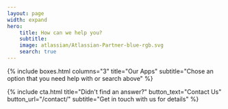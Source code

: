 ```yaml
---
layout: page
width: expand
hero:
    title: How can we help you?
    subtitle: 
    image: atlassian/Atlassian-Partner-blue-rgb.svg
    search: true
---
```


{% include boxes.html columns="3" title="Our Apps" subtitle="Chose an option that you need help with or search above" %}

{% include cta.html title="Didn't find an answer?" button_text="Contact Us" button_url="/contact/" subtitle="Get in touch with us for details" %}

